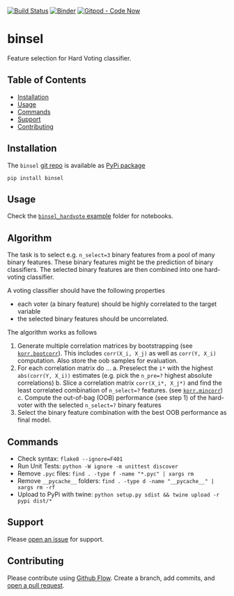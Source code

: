 [![Build Status](https://travis-ci.org/kmedian/binsel.svg?branch=master)](https://travis-ci.org/kmedian/binsel)
[![Binder](https://mybinder.org/badge.svg)](https://mybinder.org/v2/gh/kmedian/binsel/master?urlpath=lab)
[![Gitpod - Code Now](https://img.shields.io/badge/Gitpod-code%20now-blue.svg?longCache=true)](https://gitpod.io#https://github.com/kmedian/binsel)

# binsel
Feature selection for Hard Voting classifier.


## Table of Contents
* [Installation](#installation)
* [Usage](#usage)
* [Commands](#commands)
* [Support](#support)
* [Contributing](#contributing)


## Installation
The `binsel` [git repo](http://github.com/kmedian/binsel) is available as [PyPi package](https://pypi.org/project/binsel)

```
pip install binsel
```


## Usage
Check the [`binsel_hardvote` example](http://github.com/kmedian/binsel/examples/binsel_hardvote.ipynb) folder for notebooks.


## Algorithm
The task is to select e.g. `n_select=3` binary features from a pool of many binary features.
These binary features might be the prediction of binary classifiers. 
The selected binary features are then combined into one hard-voting classifier.

A voting classifier should have the following properties

* each voter (a binary feature) should be highly correlated to the target variable
* the selected binary features should be uncorrelated.

The algorithm works as follows 

1. Generate multiple correlation matrices by bootstrapping (see [`korr.bootcorr`](https://github.com/kmedian/korr/blob/master/korr/bootcorr.py)). This includes `corr(X_i, X_j)` as well as `corr(Y, X_i)` computation. Also store the oob samples for evaluation.
2. For each correlation matrix do ...
    a. Preselect the `i*` with the highest `abs(corr(Y, X_i))` estimates (e.g. pick the `n_pre=?` highest absolute correlations)
    b. Slice a correlation matrix `corr(X_i*, X_j*)` and find the least correlated combination of `n_select=?` features. (see [`korr.mincorr`](https://github.com/kmedian/korr/blob/master/korr/mincorr.py))
    c. Compute the out-of-bag (OOB) performance (see step 1) of the hard-voter with the selected `n_select=?` binary features
3. Select the binary feature combination with the best OOB performance as final model.


## Commands
* Check syntax: `flake8 --ignore=F401`
* Run Unit Tests: `python -W ignore -m unittest discover`
* Remove `.pyc` files: `find . -type f -name "*.pyc" | xargs rm`
* Remove `__pycache__` folders: `find . -type d -name "__pycache__" | xargs rm -rf`
* Upload to PyPi with twine: `python setup.py sdist && twine upload -r pypi dist/*`


## Support
Please [open an issue](https://github.com/kmedian/binsel/issues/new) for support.


## Contributing
Please contribute using [Github Flow](https://guides.github.com/introduction/flow/). Create a branch, add commits, and [open a pull request](https://github.com/kmedian/binsel/compare/).
